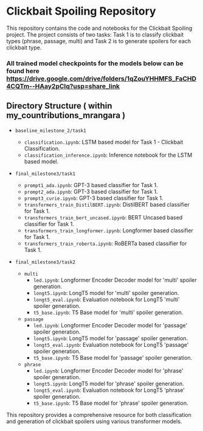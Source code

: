 # Clickbait Spoiling Repository

This repository contains the code and notebooks for the Clickbait Spoiling project. The project consists of two tasks: Task 1 is to classify clickbait types (phrase, passage, multi) and Task 2 is to generate spoilers for each clickbait type.

### All trained model checkpoints for the models below can be found here https://drive.google.com/drive/folders/1qZouYHHMFS_FaCHD4CQTm--HAay2pCIq?usp=share_link
## Directory Structure ( within my_countributions_mrangara )

- `baseline_milestone_2/task1`
  - `classification.ipynb`: LSTM based model for Task 1 - Clickbait Classification.
  - `classification_inference.ipynb`: Inference notebook for the LSTM based model.

- `final_milestone3/task1`
  - `prompt1_ada.ipynb`: GPT-3 based classifier for Task 1.
  - `prompt2_ada.ipynb`: GPT-3 based classifier for Task 1.
  - `prompt3_curie.ipynb`: GPT-3 based classifier for Task 1.
  - `transformers_train_DistilBERT.ipynb`: DistilBERT based classifier for Task 1.
  - `transformers_train_bert_uncased.ipynb`: BERT Uncased based classifier for Task 1.
  - `transformers_train_longformer.ipynb`: Longformer based classifier for Task 1.
  - `transformers_train_roberta.ipynb`: RoBERTa based classifier for Task 1.

- `final_milestone3/task2`
  - `multi`
    - `led.ipynb`: Longformer Encoder Decoder model for 'multi' spoiler generation.
    - `longt5.ipynb`: LongT5 model for 'multi' spoiler generation.
    - `longt5_eval.ipynb`: Evaluation notebook for LongT5 'multi' spoiler generation.
    - `t5_base.ipynb`: T5 Base model for 'multi' spoiler generation.
  - `passage`
    - `led.ipynb`: Longformer Encoder Decoder model for 'passage' spoiler generation.
    - `longt5.ipynb`: LongT5 model for 'passage' spoiler generation.
    - `longt5_eval.ipynb`: Evaluation notebook for LongT5 'passage' spoiler generation.
    - `t5_base.ipynb`: T5 Base model for 'passage' spoiler generation.
  - `phrase`
    - `led.ipynb`: Longformer Encoder Decoder model for 'phrase' spoiler generation.
    - `longt5.ipynb`: LongT5 model for 'phrase' spoiler generation.
    - `longt5_eval.ipynb`: Evaluation notebook for LongT5 'phrase' spoiler generation.
    - `t5_base.ipynb`: T5 Base model for 'phrase' spoiler generation.

This repository provides a comprehensive resource for both classification and generation of clickbait spoilers using various transformer models.

